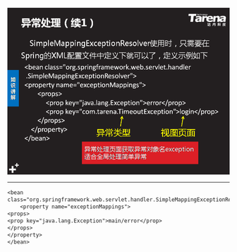 ![](1.png)


----------

   <!--处理系统异常-->
    <bean class="org.springframework.web.servlet.handler.SimpleMappingExceptionResolver">
        <property name="exceptionMappings">
    <props>        
    <prop key="java.lang.Exception">main/error</prop>
    </props>
    </property>
    </bean>  